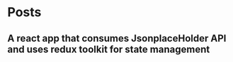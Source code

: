 # Posts
## A react app that consumes JsonplaceHolder API and uses redux toolkit for state management

